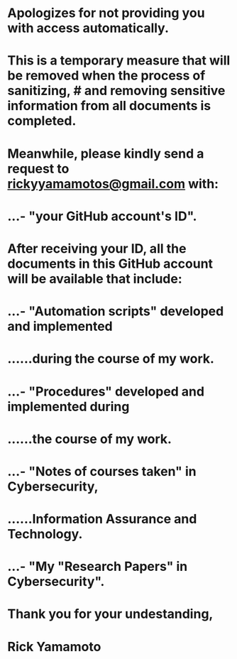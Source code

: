 # Apologizes for not providing you with access automatically.
# This is a temporary measure that will be removed when the process of sanitizing, # and removing sensitive information from all documents is completed.
#
# Meanwhile, please kindly send a request to rickyyamamotos@gmail.com with:
# ...- "your GitHub account's ID".
#
# After receiving your ID, all the documents in this GitHub account will be available that include:
# ...- "Automation scripts" developed and implemented
# ......during the course of my work.
# ...- "Procedures" developed and implemented during
# ......the course of my work.
# ...- "Notes of courses taken" in Cybersecurity, 
# ......Information Assurance and Technology.
# ...- "My "Research Papers" in Cybersecurity".
#
# Thank you for your undestanding,
#
# Rick Yamamoto
